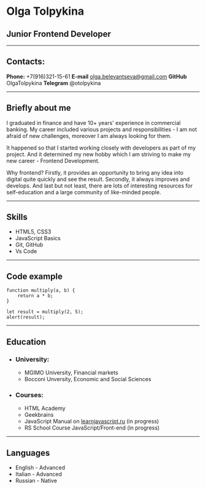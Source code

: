 # Olga Tolpykina
## Junior Frontend Developer

***

## Contacts:

**Phone:** +7(916)321-15-61
**E-mail** olga.belevantseva@gmail.com
**GitHub** OlgaTolpykina
**Telegram** @otolpykina

***

## Briefly about me

I graduated in finance and have 10+ years' experience in commercial banking. My career included various projects and responsibilities - I am not afraid of new challenges, moreover I am always looking for them. 

It happened so that I started working closely with developers as part of my project. And it determined my new hobby which I am striving to make my new career - Frontend Development.

Why frontend? Firstly, it provides an opportunity to bring any idea into digital quite quickly and see the result. Secondly, it always improves and develops. And last but not least, there are lots of interesting resources for self-education and a large community of like-minded people.

***

## Skills

* HTML5, CSS3
* JavaScript Basics
* Git, GitHub
* Vs Code

***

## Code example

```
function multiply(a, b) {
    return a * b;
}

let result = multiply(2, 5);
alert(result);

```

***

## Education

* ### University: 
    - MGIMO University, Financial markets
    - Bocconi Unversity, Economic and Social Sciences
* ### Courses:
    - HTML Academy
    - Geekbrains
    - JavaScript Manual on [learnjavascript.ru](https://learn.javascript.ru/) (in progress)
    - RS School Course JavaScript/Front-end (in progress)

***

## Languages

* English \- Advanced
* Italian \- Advanced
* Russian \- Native